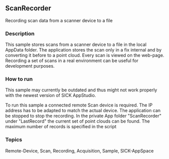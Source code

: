 ## ScanRecorder

Recording scan data from a scanner device to a file

### Description

This sample stores scans from a scanner device to a file in the
local AppData folder. The application stores the scan only in a fix internal
and by converting it before to a point cloud. Every scan is viewed on the web-page.
Recording a set of scans in a real environment can be useful for development purposes.

### How to run

This sample may currently be outdated and thus might not work properly with the newest version of SICK AppStudio.

To run this sample a connected remote Scan device is required. 
The IP address has to be adapted to match the actual device. The application can be
stopped to stop the recording. In the private App folder "ScanRecorder" under
"LastRecord" the current set of point clouds can be found. The maximum number of
records is specified in the script

### Topics

Remote-Device, Scan, Recording, Acquisition, Sample, SICK-AppSpace
